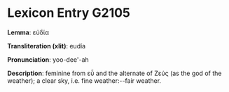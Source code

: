 # Lexicon Entry G2105

**Lemma**: εὐδία

**Transliteration (xlit)**: eudía

**Pronunciation**: yoo-dee'-ah

**Description**:
feminine from εὖ and the alternate of Ζεύς (as the god of the weather); a clear sky, i.e. fine weather:--fair weather.
